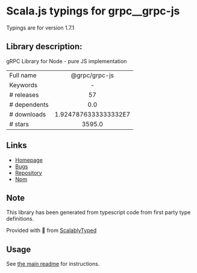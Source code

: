 
# Scala.js typings for grpc__grpc-js

Typings are for version 1.7.1

## Library description:
gRPC Library for Node - pure JS implementation

|                    |                 |
| ------------------ | :-------------: |
| Full name          | @grpc/grpc-js |
| Keywords           | - |
| # releases         | 57 |
| # dependents       | 0.0 |
| # downloads        | 1.9247876333333332E7 |
| # stars            | 3595.0 |

## Links
- [Homepage](https://grpc.io/)
- [Bugs](https://github.com/grpc/grpc-node/issues)
- [Repository](https://github.com/grpc/grpc-node/tree/master)
- [Npm](https://www.npmjs.com/package/%40grpc%2Fgrpc-js)
    


## Note
This library has been generated from typescript code from first party type definitions.

Provided with :purple_heart: from [ScalablyTyped](https://github.com/oyvindberg/ScalablyTyped)

## Usage
See [the main readme](../../readme.md) for instructions.


